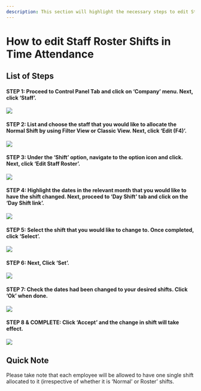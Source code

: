 ```yaml
---
description: This section will highlight the necessary steps to edit Staff Roster Shifts
---
```


# How to edit Staff Roster Shifts in Time Attendance

## List of Steps

#### STEP 1: Proceed to Control Panel Tab and click on ‘Company’ menu. Next, click ‘Staff’.

![](../.gitbook/assets/untitled1%20%286%29.png)



#### STEP 2: List and choose the staff that you would like to allocate the Normal Shift by using Filter View or Classic View. Next, click ‘Edit \(F4\)’.

![](../.gitbook/assets/untitled2%20%2830%29.png)



#### STEP 3: Under the ‘Shift’ option, navigate to the option icon and click. Next, click ‘Edit Staff Roster’.

![](../.gitbook/assets/untitled3%20%281%29.png)



#### STEP 4: Highlight the dates in the relevant month that you would like to have the shift changed. Next, proceed to ‘Day Shift’ tab and click on the ‘Day Shift link’.

![](../.gitbook/assets/untitled4%20%2817%29.png)



#### STEP 5: Select the shift that you would like to change to. Once completed, click ‘Select’.

![](../.gitbook/assets/untitled5%20%2823%29.png)



#### STEP 6: Next, Click ‘Set’.

![](../.gitbook/assets/untitled6%20%2831%29.png)



#### STEP 7: Check the dates had been changed to your desired shifts. Click ‘Ok’ when done.

![](../.gitbook/assets/untitled7%20%2813%29.png)



#### STEP 8 & COMPLETE: Click ‘Accept’ and the change in shift will take effect.

![](../.gitbook/assets/untitled8%20%285%29.png)

## Quick Note

Please take note that each employee will be allowed to have one single shift allocated to it \(irrespective of whether it is ‘Normal’ or Roster’ shifts.


